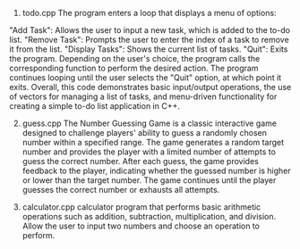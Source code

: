 1. todo.cpp
  The program enters a loop that displays a menu of options:

"Add Task": Allows the user to input a new task, which is added to the to-do list.
"Remove Task": Prompts the user to enter the index of a task to remove it from the list.
"Display Tasks": Shows the current list of tasks.
"Quit": Exits the program.
Depending on the user's choice, the program calls the corresponding function to perform the desired action.
The program continues looping until the user selects the "Quit" option, at which point it exits.
Overall, this code demonstrates basic input/output operations, the use of vectors for managing a list of tasks, and menu-driven functionality for creating a simple to-do list application in C++.
 
2. guess.cpp
The Number Guessing Game is a classic interactive game designed to challenge players' ability to guess a randomly chosen number within a specified range. The game generates a random target number and provides the player with a limited number of attempts to guess the correct number. After each guess, the game provides feedback to the player, indicating whether the guessed number is higher or lower than the target number. The game continues until the player guesses the correct number or exhausts all attempts.

3. calculator.cpp
calculator program that performs basic arithmetic
operations such as addition, subtraction, multiplication, and
division. Allow the user to input two numbers and choose an
operation to perform.
